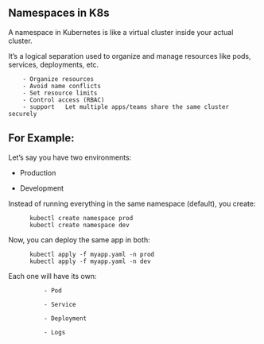 Namespaces in K8s
-----------------------

A namespace in Kubernetes is like a virtual cluster inside your actual cluster.

It’s a logical separation used to organize and manage resources like pods, services, deployments, etc.

        - Organize resources	
        - Avoid name conflicts	
        - Set resource limits	
        - Control access (RBAC)	
        - support	Let multiple apps/teams share the same cluster securely

For Example:
--------------------------

Let’s say you have two environments:

  - Production
  
  - Development

Instead of running everything in the same namespace (default), you create:

          kubectl create namespace prod
          kubectl create namespace dev
  
Now, you can deploy the same app in both:

          kubectl apply -f myapp.yaml -n prod
          kubectl apply -f myapp.yaml -n dev
          
Each one will have its own:

              - Pod
              
              - Service
              
              - Deployment
              
              - Logs
              

